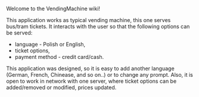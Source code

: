 Welcome to the VendingMachine wiki!

This application works as typical vending machine, this one serves bus/tram tickets. 
It interacts with the user so that the following options can be served:

- language - Polish or English,
- ticket options,
- payment method - credit card/cash.

This application was designed, so it is easy to add another language (German, French, Chinease, and so on..) or to change any prompt. 
Also, it is open to work in network with one server, where ticket options can be added/removed or modified, prices updated.
